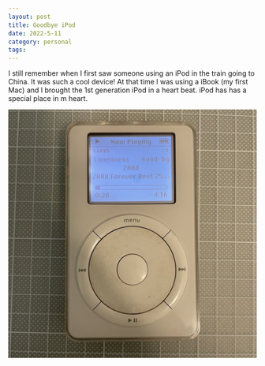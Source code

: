 ```yaml
---
layout: post
title: Goodbye iPod
date: 2022-5-11
category: personal
tags: 
---
```


I still remember when I first saw someone using an iPod in the train going to China. It was such a cool device! At that time I was using a iBook (my first Mac) and I brought the 1st generation iPod in a heart beat. iPod has has a special place in m heart.

![iPod](/assets/ipod.jpg)